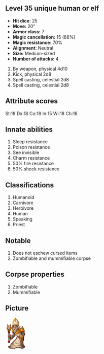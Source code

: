 ## Level 35 unique human or elf

- **Hit dice:** 25
- **Move:** 20"
- **Armor class:** 7
- **Magic cancellation:** 15 (88%)
- **Magic resistance:** 70%
- **Alignment:** Neutral
- **Size:** Medium-sized
- **Number of attacks:** 4
1. By weapon, physical 4d10
2. Kick, physical 2d8
3. Spell casting, celestial 2d8
4. Spell casting, celestial 2d8

## Attribute scores

St:18 Dx:18 Co:18 In:15 Wi:18 Ch:18

## Innate abilities

1. Sleep resistance
2. Poison resistance
3. See invisible
4. Charm resistance
5. 50% fire resistance
6. 50% shock resistance

## Classifications

1. Humanoid
2. Carnivore
3. Herbivore
4. Human
5. Speaking
6. Priest

## Notable

1. Does not eschew cursed items
2. Zombifiable and mummifiable corpse

## Corpse properties

1. Zombifiable
2. Mummifiable

## Picture

![Arch Priest](https://github.com/hyvanmielenpelit/GnollHackTileSet/blob/main/Monsters/arch_priest/arch_priest.png?raw=true)
